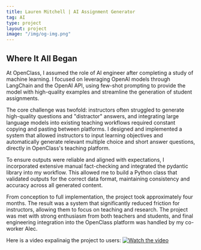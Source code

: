 ```yaml
---
title: Lauren Mitchell | AI Assignment Generator
tag: AI
type: project
layout: project
image: "/img/og-img.png"
---
```


## Where It All Began

At OpenClass, I assumed the role of AI engineer after completing a study of machine learning. I focused on leveraging OpenAI models through LangChain and the OpenAI API, using few-shot prompting to provide the model with high-quality examples and streamline the generation of student assignments.

The core challenge was twofold: instructors often struggled to generate high-quality questions and "distractor" answers, and integrating large language models into existing teaching workflows required constant copying and pasting between platforms. I designed and implemented a system that allowed instructors to input learning objectives and automatically generate relevant multiple choice and short answer questions, directly in OpenClass's teaching platform.

To ensure outputs were reliable and aligned with expectations, I incorporated extensive manual fact-checking and integrated the pydantic library into my workflow. This allowed me to build a Python class that validated outputs for the correct data format, maintaining consistency and accuracy across all generated content.

From conception to full implementation, the project took approximately four months. The result was a system that significantly reduced friction for instructors, allowing them to focus on teaching and research. The project was met with strong enthusiasm from both teachers and students, and final engineering integration into the OpenClass platform was handled by my co-worker Alec.

Here is a video expalinaig the project to users: [![Watch the video](https://img.youtube.com/vi/MidtF8TrSLU/0.jpg)](https://www.youtube.com/watch?v=MidtF8TrSLU)
